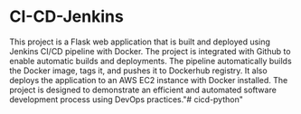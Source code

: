 # CI-CD-Jenkins
This project is a Flask web application that is built and deployed using Jenkins CI/CD pipeline with Docker. The project is integrated with Github to enable automatic builds and deployments. The pipeline automatically builds the Docker image, tags it, and pushes it to Dockerhub registry. It also deploys the application to an AWS EC2 instance with Docker installed. The project is designed to demonstrate an efficient and automated software development process using DevOps practices."# cicd-python" 
